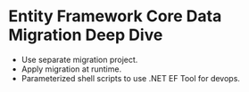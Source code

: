 # Entity Framework Core Data Migration Deep Dive

* Use separate migration project.
* Apply migration at runtime.
* Parameterized shell scripts to use .NET EF Tool for devops.
